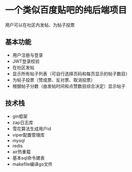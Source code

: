 # 一个类似百度贴吧的纯后端项目
用户可以在社区内发帖、为帖子投票
## 基本功能
- 用户注册与登录
- JWT登录校验
- 在社区发帖
- 显示所有帖子列表（可自行选择页码和每页显示的帖子数目）
- 为帖子投票（赞成票、反对票、取消投票）
- 根据帖子分数（由发帖时间和点赞数目综合决定）显示帖子
## 技术栈
- gin框架
- zap日志库
- 雪花算法生成用户id
- viper配置管理库
- mysql
- redis
- air热重载
- 基本sql命令建表
- makefile编译go文件
